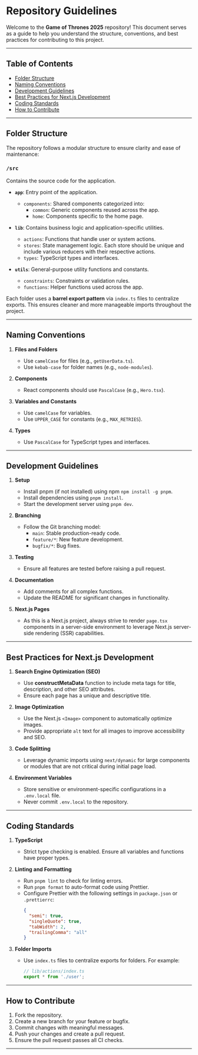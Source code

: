# Repository Guidelines

Welcome to the **Game of Thrones 2025** repository! This document serves as a guide to help you understand the structure, conventions, and best practices for contributing to this project.

---

## Table of Contents

- [Folder Structure](#folder-structure)
- [Naming Conventions](#naming-conventions)
- [Development Guidelines](#development-guidelines)
- [Best Practices for Next.js Development](#best-practices-for-nextjs-development)
- [Coding Standards](#coding-standards)
- [How to Contribute](#how-to-contribute)

---

## Folder Structure

The repository follows a modular structure to ensure clarity and ease of maintenance:

### `/src`

Contains the source code for the application.

- **`app`**: Entry point of the application.

  - `components`: Shared components categorized into:
    - `common`: Generic components reused across the app.
    - `home`: Components specific to the home page.

- **`lib`**: Contains business logic and application-specific utilities.

  - `actions`: Functions that handle user or system actions.
  - `stores`: State management logic. Each store should be unique and include various reducers with their respective actions.
  - `types`: TypeScript types and interfaces.

- **`utils`**: General-purpose utility functions and constants.
  - `constraints`: Constraints or validation rules.
  - `functions`: Helper functions used across the app.

Each folder uses a **barrel export pattern** via `index.ts` files to centralize exports. This ensures cleaner and more manageable imports throughout the project.

---

## Naming Conventions

1. **Files and Folders**

   - Use `camelCase` for files (e.g., `getUserData.ts`).
   - Use `kebab-case` for folder names (e.g., `node-modules`).

2. **Components**

   - React components should use `PascalCase` (e.g., `Hero.tsx`).

3. **Variables and Constants**

   - Use `camelCase` for variables.
   - Use `UPPER_CASE` for constants (e.g., `MAX_RETRIES`).

4. **Types**
   - Use `PascalCase` for TypeScript types and interfaces.

---

## Development Guidelines

1. **Setup**

   - Install pnpm (if not installed) using npm `npm install -g pnpm`.
   - Install dependencies using `pnpm install`.
   - Start the development server using `pnpm dev`.

2. **Branching**

   - Follow the Git branching model:
     - `main`: Stable production-ready code.
     - `feature/*`: New feature development.
     - `bugfix/*`: Bug fixes.

3. **Testing**

   - Ensure all features are tested before raising a pull request.

4. **Documentation**

   - Add comments for all complex functions.
   - Update the README for significant changes in functionality.

5. **Next.js Pages**
   - As this is a Next.js project, always strive to render `page.tsx` components in a server-side environment to leverage Next.js server-side rendering (SSR) capabilities.

---

## Best Practices for Next.js Development

1. **Search Engine Optimization (SEO)**

   - Use **constructMetaData** function to include meta tags for title, description, and other SEO attributes.
   - Ensure each page has a unique and descriptive title.

2. **Image Optimization**

   - Use the Next.js `<Image>` component to automatically optimize images.
   - Provide appropriate `alt` text for all images to improve accessibility and SEO.

3. **Code Splitting**

   - Leverage dynamic imports using `next/dynamic` for large components or modules that are not critical during initial page load.

4. **Environment Variables**
   - Store sensitive or environment-specific configurations in a `.env.local` file.
   - Never commit `.env.local` to the repository.

---

## Coding Standards

1. **TypeScript**

   - Strict type checking is enabled. Ensure all variables and functions have proper types.

2. **Linting and Formatting**

   - Run `pnpm lint` to check for linting errors.
   - Run `pnpm format` to auto-format code using Prettier.
   - Configure Prettier with the following settings in `package.json` or `.prettierrc`:
     ```json
     {
       "semi": true,
       "singleQuote": true,
       "tabWidth": 2,
       "trailingComma": "all"
     }
     ```

3. **Folder Imports**
   - Use `index.ts` files to centralize exports for folders. For example:
     ```ts
     // lib/actions/index.ts
     export * from './user';
     ```

---

## How to Contribute

1. Fork the repository.
2. Create a new branch for your feature or bugfix.
3. Commit changes with meaningful messages.
4. Push your changes and create a pull request.
5. Ensure the pull request passes all CI checks.

---
